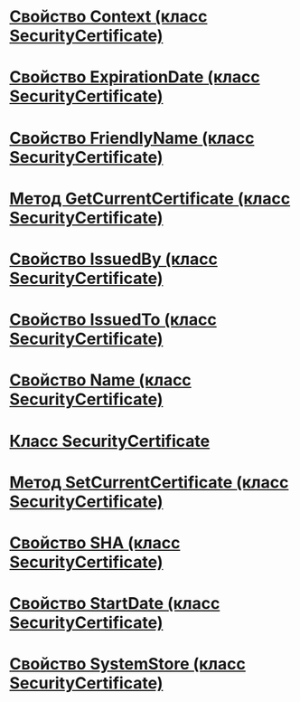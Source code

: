 # [Свойство Context (класс SecurityCertificate)](context-property-securitycertificate-class.md)
# [Свойство ExpirationDate (класс SecurityCertificate)](expirationdate-property-securitycertificate-class.md)
# [Свойство FriendlyName (класс SecurityCertificate)](friendlyname-property-securitycertificate-class.md)
# [Метод GetCurrentCertificate (класс SecurityCertificate)](getcurrentcertificate-method-securitycertificate-class.md)
# [Свойство IssuedBy (класс SecurityCertificate)](issuedby-property-securitycertificate-class.md)
# [Свойство IssuedTo (класс SecurityCertificate)](issuedto-property-securitycertificate-class.md)
# [Свойство Name (класс SecurityCertificate)](name-property-securitycertificate-class.md)
# [Класс SecurityCertificate](securitycertificate-class.md)
# [Метод SetCurrentCertificate (класс SecurityCertificate)](setcurrentcertificate-method-securitycertificate-class.md)
# [Свойство SHA (класс SecurityCertificate)](sha-property-securitycertificate-class.md)
# [Свойство StartDate (класс SecurityCertificate)](startdate-property-securitycertificate-class.md)
# [Свойство SystemStore (класс SecurityCertificate)](systemstore-property-securitycertificate-class.md)
